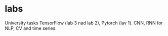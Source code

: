 # labs
University tasks
TensorFlow (lab 3 nad lab 2), Pytorch (lav 1).
CNN, RNN for NLP, CV and time series.
